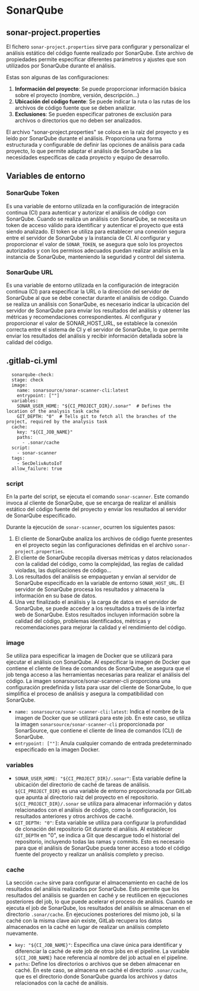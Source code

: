 # SonarQube
## sonar-project.properties
El fichero `sonar-project.properties` sirve para configurar y personalizar el análisis estático del código fuente realizado por SonarQube. Este archivo de propiedades permite especificar diferentes parámetros y ajustes que son utilizados por SonarQube durante el análisis.

Estas son algunas de las configuraciones:
1. **Información del proyecto**: Se puede proporcionar información básica sobre el proyecto (nombre, versión, descripción...)
2. **Ubicación del código fuente**: Se puede indicar la ruta o las rutas de los archivos de código fuente que se deben analizar.
3. **Exclusiones**: Se pueden especificar patrones de exclusión para archivos o directorios que no deben ser analizados.

El archivo "sonar-project.properties" se coloca en la raíz del proyecto y es leído por SonarQube durante el análisis. Proporciona una forma estructurada y configurable de definir las opciones de análisis para cada proyecto, lo que permite adaptar el análisis de SonarQube a las necesidades específicas de cada proyecto y equipo de desarrollo.

## Variables de entorno
### SonarQube Token
Es una variable de entorno utilizada en la configuración de integración continua (CI) para autenticar y autorizar el análisis de código con SonarQube. Cuando se realiza un análisis con SonarQube, se necesita un token de acceso válido para identificar y autenticar el proyecto que está siendo analizado. El token se utiliza para establecer una conexión segura entre el servidor de SonarQube y la instancia de CI. Al configurar y proporcionar el valor de `SONAR_TOKEN`, se asegura que solo los proyectos autorizados y con los permisos adecuados puedan realizar análisis en la instancia de SonarQube, manteniendo la seguridad y control del sistema.

### SonarQube URL
Es una variable de entorno utilizada en la configuración de integración continua (CI) para especificar la URL o la dirección del servidor de SonarQube al que se debe conectar durante el análisis de código. Cuando se realiza un análisis con SonarQube, es necesario indicar la ubicación del servidor de SonarQube para enviar los resultados del análisis y obtener las métricas y recomendaciones correspondientes. Al configurar y proporcionar el valor de SONAR_HOST_URL, se establece la conexión correcta entre el sistema de CI y el servidor de SonarQube, lo que permite enviar los resultados del análisis y recibir información detallada sobre la calidad del código.

## .gitlab-ci.yml
```
  sonarqube-check:
  stage: check
  image: 
    name: sonarsource/sonar-scanner-cli:latest
    entrypoint: [""]
  variables:
    SONAR_USER_HOME: "${CI_PROJECT_DIR}/.sonar"  # Defines the location of the analysis task cache
    GIT_DEPTH: "0"  # Tells git to fetch all the branches of the project, required by the analysis task
  cache:
    key: "${CI_JOB_NAME}"
    paths:
      - .sonar/cache
  script: 
    - sonar-scanner
  tags:
    - SecDelivAutoIoT
  allow_failure: true
```

### script
En la parte del script, se ejecuta el comando `sonar-scanner`. Este comando invoca al cliente de SonarQube, que se encarga de realizar el análisis estático del código fuente del proyecto y enviar los resultados al servidor de SonarQube especificado.

Durante la ejecución de `sonar-scanner`, ocurren los siguientes pasos:
1. El cliente de SonarQube analiza los archivos de código fuente presentes en el proyecto según las configuraciones definidas en el archivo `sonar-project.properties`.
2. El cliente de SonarQube recopila diversas métricas y datos relacionados con la calidad del código, como la complejidad, las reglas de calidad violadas, las duplicaciones de código...
3. Los resultados del análisis se empaquetan y envían al servidor de SonarQube especificado en la variable de entorno `SONAR_HOST_URL`. El servidor de SonarQube procesa los resultados y almacena la información en su base de datos.
4. Una vez finalizado el análisis y la carga de datos en el servidor de SonarQube, se puede acceder a los resultados a través de la interfaz web de SonarQube. Estos resultados incluyen información sobre la calidad del código, problemas identificados, métricas y recomendaciones para mejorar la calidad y el rendimiento del código.

### image
Se utiliza para especificar la imagen de Docker que se utilizará para ejecutar el análisis con SonarQube. Al especificar la imagen de Docker que contiene el cliente de línea de comandos de SonarQube, se asegura que el job tenga acceso a las herramientas necesarias para realizar el análisis del código. La imagen sonarsource/sonar-scanner-cli proporciona una configuración predefinida y lista para usar del cliente de SonarQube, lo que simplifica el proceso de análisis y asegura la compatibilidad con SonarQube.
- `name: sonarsource/sonar-scanner-cli:latest`: Indica el nombre de la imagen de Docker que se utilizará para este job. En este caso, se utiliza la imagen `sonarsource/sonar-scanner-cli` proporcionada por SonarSource, que contiene el cliente de línea de comandos (CLI) de SonarQube.
- `entrypoint: [""]`:  Anula cualquier comando de entrada predeterminado especificado en la imagen Docker.

### variables
- `SONAR_USER_HOME: "${CI_PROJECT_DIR}/.sonar"`: Esta variable define la ubicación del directorio de caché de tareas de análisis. `${CI_PROJECT_DIR}` es una variable de entorno proporcionada por GitLab que apunta al directorio raíz del proyecto en el repositorio. `${CI_PROJECT_DIR}/.sonar` se utiliza para almacenar información y datos relacionados con el análisis de código, como la configuración, los resultados anteriores y otros archivos de caché.
- `GIT_DEPTH: "0"`: Esta variable se utiliza para configurar la profundidad de clonación del repositorio Git durante el análisis. Al establecer `GIT_DEPTH` en "0", se indica a Git que descargue todo el historial del repositorio, incluyendo todas las ramas y commits. Esto es necesario para que el análisis de SonarQube pueda tener acceso a todo el código fuente del proyecto y realizar un análisis completo y preciso.

### cache
La sección `cache` sirve para configurar el almacenamiento en caché de los resultados del análisis realizados por SonarQube. Esto permite que los resultados del análisis se guarden en caché y se reutilicen en ejecuciones posteriores del job, lo que puede acelerar el proceso de análisis. Cuando se ejecuta el job de SonarQube, los resultados del análisis se almacenan en el directorio `.sonar/cache`. En ejecuciones posteriores del mismo job, si la caché con la misma clave aún existe, GitLab recupera los datos almacenados en la caché en lugar de realizar un análisis completo nuevamente.
- `key: "${CI_JOB_NAME}"`: Especifica una clave única para identificar y diferenciar la caché de este job de otros jobs en el pipeline. La variable `${CI_JOB_NAME}` hace referencia al nombre del job actual en el pipeline.
- `paths`: Define los directorios o archivos que se deben almacenar en caché. En este caso, se almacena en caché el directorio `.sonar/cache`, que es el directorio donde SonarQube guarda los archivos y datos relacionados con la caché de análisis.
